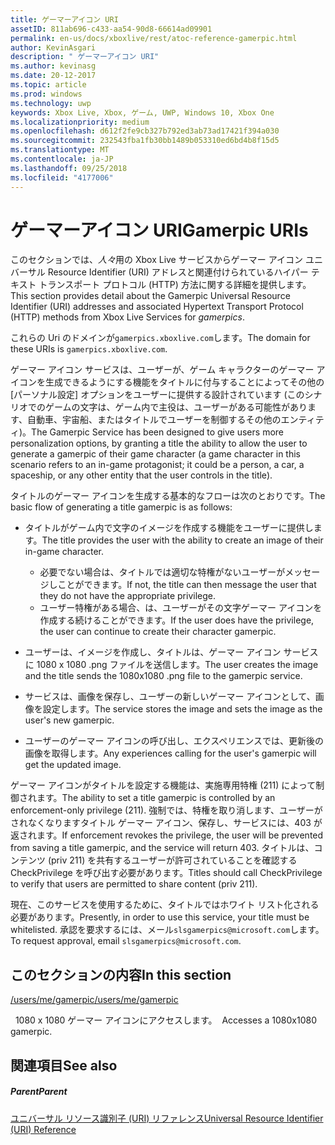 ```yaml
---
title: ゲーマーアイコン URI
assetID: 811ab696-c433-aa54-90d8-66614ad09901
permalink: en-us/docs/xboxlive/rest/atoc-reference-gamerpic.html
author: KevinAsgari
description: " ゲーマーアイコン URI"
ms.author: kevinasg
ms.date: 20-12-2017
ms.topic: article
ms.prod: windows
ms.technology: uwp
keywords: Xbox Live, Xbox, ゲーム, UWP, Windows 10, Xbox One
ms.localizationpriority: medium
ms.openlocfilehash: d612f2fe9cb327b792ed3ab73ad17421f394a030
ms.sourcegitcommit: 232543fba1fb30bb1489b053310ed6bd4b8f15d5
ms.translationtype: MT
ms.contentlocale: ja-JP
ms.lasthandoff: 09/25/2018
ms.locfileid: "4177006"
---
```

# <a name="gamerpic-uris"></a><span data-ttu-id="bc4f7-104">ゲーマーアイコン URI</span><span class="sxs-lookup"><span data-stu-id="bc4f7-104">Gamerpic URIs</span></span>
 
<span data-ttu-id="bc4f7-105">このセクションでは、*人々*用の Xbox Live サービスからゲーマー アイコン ユニバーサル Resource Identifier (URI) アドレスと関連付けられているハイパー テキスト トランスポート プロトコル (HTTP) 方法に関する詳細を提供します。</span><span class="sxs-lookup"><span data-stu-id="bc4f7-105">This section provides detail about the Gamerpic Universal Resource Identifier (URI) addresses and associated Hypertext Transport Protocol (HTTP) methods from Xbox Live Services for *gamerpics*.</span></span>
 
<span data-ttu-id="bc4f7-106">これらの Uri のドメインが`gamerpics.xboxlive.com`します。</span><span class="sxs-lookup"><span data-stu-id="bc4f7-106">The domain for these URIs is `gamerpics.xboxlive.com`.</span></span>
 
<span data-ttu-id="bc4f7-107">ゲーマー アイコン サービスは、ユーザーが、ゲーム キャラクターのゲーマー アイコンを生成できるようにする機能をタイトルに付与することによってその他の [パーソナル設定] オプションをユーザーに提供する設計されています (このシナリオでのゲームの文字は、ゲーム内で主役は、ユーザーがある可能性があります、自動車、宇宙船、またはタイトルでユーザーを制御するその他のエンティティ)。</span><span class="sxs-lookup"><span data-stu-id="bc4f7-107">The Gamerpic Service has been designed to give users more personalization options, by granting a title the ability to allow the user to generate a gamerpic of their game character (a game character in this scenario refers to an in-game protagonist; it could be a person, a car, a spaceship, or any other entity that the user controls in the title).</span></span>
 
<span data-ttu-id="bc4f7-108">タイトルのゲーマー アイコンを生成する基本的なフローは次のとおりです。</span><span class="sxs-lookup"><span data-stu-id="bc4f7-108">The basic flow of generating a title gamerpic is as follows:</span></span>
 
   * <span data-ttu-id="bc4f7-109">タイトルがゲーム内で文字のイメージを作成する機能をユーザーに提供します。</span><span class="sxs-lookup"><span data-stu-id="bc4f7-109">The title provides the user with the ability to create an image of their in-game character.</span></span> 
     * <span data-ttu-id="bc4f7-110">必要でない場合は、タイトルでは適切な特権がないユーザーがメッセージしことができます。</span><span class="sxs-lookup"><span data-stu-id="bc4f7-110">If not, the title can then message the user that they do not have the appropriate privilege.</span></span>
     * <span data-ttu-id="bc4f7-111">ユーザー特権がある場合、は、ユーザーがその文字ゲーマー アイコンを作成する続けることができます。</span><span class="sxs-lookup"><span data-stu-id="bc4f7-111">If the user does have the privilege, the user can continue to create their character gamerpic.</span></span>
  
   * <span data-ttu-id="bc4f7-112">ユーザーは、イメージを作成し、タイトルは、ゲーマー アイコン サービスに 1080 x 1080 .png ファイルを送信します。</span><span class="sxs-lookup"><span data-stu-id="bc4f7-112">The user creates the image and the title sends the 1080x1080 .png file to the gamerpic service.</span></span>
   * <span data-ttu-id="bc4f7-113">サービスは、画像を保存し、ユーザーの新しいゲーマー アイコンとして、画像を設定します。</span><span class="sxs-lookup"><span data-stu-id="bc4f7-113">The service stores the image and sets the image as the user's new gamerpic.</span></span>
   * <span data-ttu-id="bc4f7-114">ユーザーのゲーマー アイコンの呼び出し、エクスペリエンスでは、更新後の画像を取得します。</span><span class="sxs-lookup"><span data-stu-id="bc4f7-114">Any experiences calling for the user's gamerpic will get the updated image.</span></span>
  
<span data-ttu-id="bc4f7-115">ゲーマー アイコンがタイトルを設定する機能は、実施専用特権 (211) によって制御されます。</span><span class="sxs-lookup"><span data-stu-id="bc4f7-115">The ability to set a title gamerpic is controlled by an enforcement-only privilege (211).</span></span> <span data-ttu-id="bc4f7-116">強制では、特権を取り消します、ユーザーがされなくなりますタイトル ゲーマー アイコン、保存し、サービスには、403 が返されます。</span><span class="sxs-lookup"><span data-stu-id="bc4f7-116">If enforcement revokes the privilege, the user will be prevented from saving a title gamerpic, and the service will return 403.</span></span> <span data-ttu-id="bc4f7-117">タイトルは、コンテンツ (priv 211) を共有するユーザーが許可されていることを確認する CheckPrivilege を呼び出す必要があります。</span><span class="sxs-lookup"><span data-stu-id="bc4f7-117">Titles should call CheckPrivilege to verify that users are permitted to share content (priv 211).</span></span>
 
<span data-ttu-id="bc4f7-118">現在、このサービスを使用するために、タイトルではホワイト リスト化される必要があります。</span><span class="sxs-lookup"><span data-stu-id="bc4f7-118">Presently, in order to use this service, your title must be whitelisted.</span></span> <span data-ttu-id="bc4f7-119">承認を要求するには、メール`slsgamerpics@microsoft.com`します。</span><span class="sxs-lookup"><span data-stu-id="bc4f7-119">To request approval, email `slsgamerpics@microsoft.com`.</span></span>
 
<a id="ID4EGC"></a>

 
## <a name="in-this-section"></a><span data-ttu-id="bc4f7-120">このセクションの内容</span><span class="sxs-lookup"><span data-stu-id="bc4f7-120">In this section</span></span>

[<span data-ttu-id="bc4f7-121">/users/me/gamerpic</span><span class="sxs-lookup"><span data-stu-id="bc4f7-121">/users/me/gamerpic</span></span>](uri-usersmegamerpic.md)

<span data-ttu-id="bc4f7-122">&nbsp;&nbsp;1080 x 1080 ゲーマー アイコンにアクセスします。</span><span class="sxs-lookup"><span data-stu-id="bc4f7-122">&nbsp;&nbsp;Accesses a 1080x1080 gamerpic.</span></span>
 
<a id="ID4EMC"></a>

 
## <a name="see-also"></a><span data-ttu-id="bc4f7-123">関連項目</span><span class="sxs-lookup"><span data-stu-id="bc4f7-123">See also</span></span>
 
<a id="ID4EOC"></a>

 
##### <a name="parent"></a><span data-ttu-id="bc4f7-124">Parent</span><span class="sxs-lookup"><span data-stu-id="bc4f7-124">Parent</span></span> 

[<span data-ttu-id="bc4f7-125">ユニバーサル リソース識別子 (URI) リファレンス</span><span class="sxs-lookup"><span data-stu-id="bc4f7-125">Universal Resource Identifier (URI) Reference</span></span>](../atoc-xboxlivews-reference-uris.md)

   